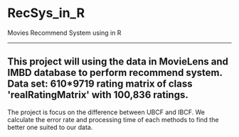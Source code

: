 # RecSys_in_R
Movies Recommend System using in R

--------------------------------------------
This project will using the data in MovieLens and IMBD database to perform recommend system.
Data set: 610*9719 rating matrix of class 'realRatingMatrix' with 100,836 ratings.
--------------------------------------------


The project is focus on the difference between UBCF and IBCF. We calculate the error rate and processing time of each methods to find the better one suited to our data.

